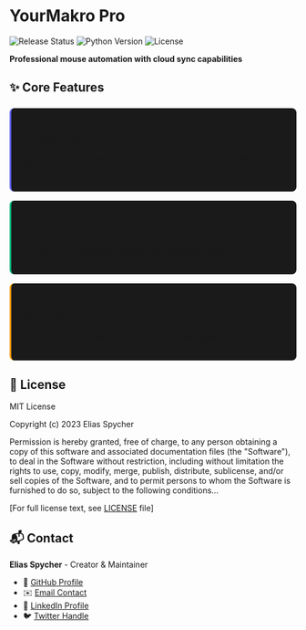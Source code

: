# YourMakro Pro

![Release Status](https://img.shields.io/badge/Status-Release%20in%20Progress-ff69b4)
![Python Version](https://img.shields.io/badge/Python-3.10+-blue)
![License](https://img.shields.io/badge/License-MIT-green)

**Professional mouse automation with cloud sync capabilities**

## ✨ Core Features

<div style="display: grid; grid-template-columns: repeat(auto-fit, minmax(250px, 1fr)); gap: 1rem; margin: 1.5rem 0;">

<div style="background: #1a1a1a; padding: 1.2rem; border-radius: 8px; border-left: 3px solid #6366f1;">
<h3>🔄 Cloud Sync</h3>
<p>Save and access your click patterns from any device via MongoDB Atlas</p>
</div>

<div style="background: #1a1a1a; padding: 1.2rem; border-radius: 8px; border-left: 3px solid #10b981;">
<h3>🎨 Modern UI</h3>
<p>CustomTkinter-powered interface with dark/light themes</p>
</div>

<div style="background: #1a1a1a; padding: 1.2rem; border-radius: 8px; border-left: 3px solid #f59e0b;">
<h3>⏱️ Precision Control</h3>
<p>Adjustable timing parameters for perfect automation</p>
</div>

</div>

## 📜 License

MIT License

Copyright (c) 2023 Elias Spycher

Permission is hereby granted, free of charge, to any person obtaining a copy
of this software and associated documentation files (the "Software"), to deal
in the Software without restriction, including without limitation the rights
to use, copy, modify, merge, publish, distribute, sublicense, and/or sell
copies of the Software, and to permit persons to whom the Software is
furnished to do so, subject to the following conditions...

[For full license text, see [LICENSE](LICENSE) file]

## 📬 Contact

**Elias Spycher** - Creator & Maintainer

- 🔗 [GitHub Profile](https://github.com/yourusername)
- ✉️ [Email Contact](mailto:your.email@example.com)
- 💼 [LinkedIn Profile](https://linkedin.com/in/yourprofile)
- 🐦 [Twitter Handle](https://twitter.com/yourhandle)
